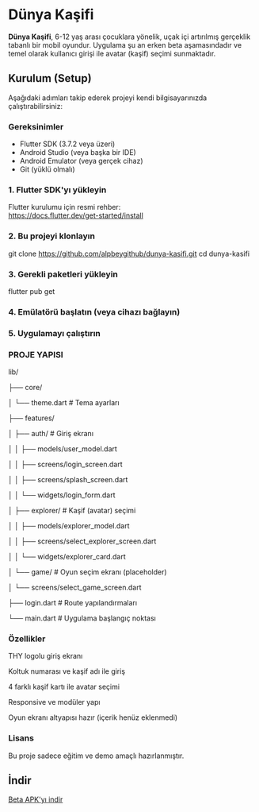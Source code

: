 # Dünya Kaşifi

**Dünya Kaşifi**, 6-12 yaş arası çocuklara yönelik, uçak içi artırılmış gerçeklik tabanlı bir mobil oyundur. Uygulama şu an erken beta aşamasındadır ve temel olarak kullanıcı girişi ile avatar (kaşif) seçimi sunmaktadır.

## Kurulum (Setup)

Aşağıdaki adımları takip ederek projeyi kendi bilgisayarınızda çalıştırabilirsiniz:

### Gereksinimler

- Flutter SDK (3.7.2 veya üzeri)
- Android Studio (veya başka bir IDE)
- Android Emulator (veya gerçek cihaz)
- Git (yüklü olmalı)

### 1. Flutter SDK'yı yükleyin

Flutter kurulumu için resmi rehber:  
https://docs.flutter.dev/get-started/install

### 2. Bu projeyi klonlayın


git clone https://github.com/alpbeygithub/dunya-kasifi.git
cd dunya-kasifi

### 3. Gerekli paketleri yükleyin
flutter pub get

### 4. Emülatörü başlatın (veya cihazı bağlayın)

### 5. Uygulamayı çalıştırın

### PROJE YAPISI
lib/

├── core/

│   └── theme.dart                      # Tema ayarları

├── features/

│   ├── auth/                           # Giriş ekranı

│   │   ├── models/user_model.dart

│   │   ├── screens/login_screen.dart

│   │   ├── screens/splash_screen.dart

│   │   └── widgets/login_form.dart

│   ├── explorer/                       # Kaşif (avatar) seçimi

│   │   ├── models/explorer_model.dart

│   │   ├── screens/select_explorer_screen.dart

│   │   └── widgets/explorer_card.dart

│   └── game/                           # Oyun seçim ekranı (placeholder)

│       └── screens/select_game_screen.dart

├── login.dart                          # Route yapılandırmaları

└── main.dart                           # Uygulama başlangıç noktası

### Özellikler
THY logolu giriş ekranı

Koltuk numarası ve kaşif adı ile giriş

4 farklı kaşif kartı ile avatar seçimi

Responsive ve modüler yapı

Oyun ekranı altyapısı hazır (içerik henüz eklenmedi)

### Lisans
Bu proje sadece eğitim ve demo amaçlı hazırlanmıştır.

## İndir

[Beta APK'yı indir](https://github.com/alpbeygithub/dunya-kasifi/releases/tag/v0.1.0)

